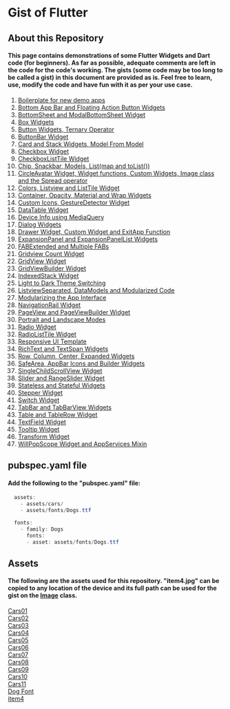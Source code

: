 # Gist of Flutter

## About this Repository

#### This page contains demonstrations of some Flutter Widgets and Dart code (for beginners). As far as possible, adequate comments are left in the code for the code's working. The gists (some code may be too long to be called a gist) in this document are provided as is. Feel free to learn, use, modify the code and have fun with it as per your use case.

1) [Boilerplate for new demo apps](https://github.com/flutternoob/nGoFer/blob/master/Folders/Boilerplate%20for%20new%20demo%20apps/Boilerplate%20for%20new%20demo%20apps.md)  
2) [Bottom App Bar and Floating Action Button Widgets](https://github.com/flutternoob/nGoFer/blob/master/Folders/Bottom%20App%20Bar%20and%20Floating%20Action%20Button%20Widgets/Bottom%20App%20Bar%20and%20Floating%20Action%20Button%20Widgets.md)  
3) [BottomSheet and ModalBottomSheet Widget](https://github.com/flutternoob/nGoFer/blob/master/Folders/BottomSheet%20and%20ModalBottomSheet%20Widget/BottomSheet%20and%20ModalBottomSheet%20Widget.md)  
4) [Box Widgets](https://github.com/flutternoob/nGoFer/blob/master/Folders/Box%20Widgets/Box%20Widgets.md)  
5) [Button Widgets, Ternary Operator](https://github.com/flutternoob/nGoFer/blob/master/Folders/Button%20Widgets%2C%20Ternary%20Operator/Button%20Widgets%2C%20Ternary%20Operator.md)  
6) [ButtonBar Widget](https://github.com/flutternoob/nGoFer/blob/master/Folders/ButtonBar%20Widget/ButtonBar%20Widget.md)  
7) [Card and Stack Widgets, Model From Model](https://github.com/flutternoob/nGoFer/blob/master/Folders/Card%20and%20Stack%20Widgets%2C%20Model%20From%20Model/Card%20and%20Stack%20Widgets%2C%20Model%20From%20Model.md)  
8) [Checkbox Widget](https://github.com/flutternoob/nGoFer/blob/master/Folders/Checkbox%20Widget/Checkbox%20Widget.md)  
9) [CheckboxListTile Widget](https://github.com/flutternoob/nGoFer/blob/master/Folders/CheckboxListTile%20Widget/CheckboxListTile%20Widget.md)  
10) [Chip, Snackbar, Models, List(map and toList())](https://github.com/flutternoob/nGoFer/blob/master/Folders/Chip%2C%20Snackbar%2C%20Models%2C%20List(map%20and%20toList())/Chip%2C%20Snackbar%2C%20Models%2C%20List(map%20and%20toList()).md)  
11) [CircleAvatar Widget, Widget functions, Custom Widgets, Image class and the Spread operator](https://github.com/flutternoob/nGoFer/blob/master/Folders/CircleAvatar%20Widget%2C%20Widget%20functions%2C%20Custom%20Widgets%2C%20Image%20class%20and%20the%20Spread%20operator/CircleAvatar%20Widget%2C%20Widget%20functions%2C%20Custom%20Widgets%2C%20Image%20class%20and%20the%20Spread%20operator.md)  
12) [Colors, Listview and ListTile Widget](https://github.com/flutternoob/nGoFer/blob/master/Folders/Colors%2C%20Listview%20and%20ListTile%20Widget/Colors%2C%20Listview%20and%20ListTile%20Widget.md)  
13) [Container, Opacity, Material and Wrap Widgets]()  
14) [Custom Icons, GestureDetector Widget]()  
15) [DataTable Widget]()  
16) [Device Info using MediaQuery]()  
17) [Dialog Widgets]()  
18) [Drawer Widget, Custom Widget and ExitApp Function]()  
19) [ExpansionPanel and ExpansionPanelList Widgets]()  
20) [FABExtended and Multiple FABs]()  
21) [Gridview Count Widget]()  
22) [GridView Widget]()  
23) [GridViewBuilder Widget]()  
24) [IndexedStack Widget]()  
25) [Light to Dark Theme Switching]()  
26) [ListviewSeparated, DataModels and Modularized Code]()  
27) [Modularizing the App Interface]()  
28) [NavigationRail Widget]()  
29) [PageView and PageViewBuilder Widget]()  
30) [Portrait and Landscape Modes]()  
31) [Radio Widget]()  
32) [RadioListTile Widget]()  
33) [Responsive UI Template]()  
34) [RichText and TextSpan Widgets]()  
35) [Row, Column, Center, Expanded Widgets]()  
36) [SafeArea, AppBar Icons and Builder Widgets]()  
37) [SingleChildScrollView Widget]()  
38) [Slider and RangeSlider Widget]()  
39) [Stateless and Stateful Widgets]()  
40) [Stepper Widget]()  
41) [Switch Widget]()  
42) [TabBar and TabBarView Widgets]()  
43) [Table and TableRow Widget]()  
44) [TextField Widget]()  
45) [Tooltip Widget]()  
46) [Transform Widget]()  
47) [WillPopScope Widget and AppServices Mixin]()  

## pubspec.yaml file

#### Add the following to the "pubspec.yaml" file:
```Java
  assets:
    - assets/cars/
    - assets/fonts/Dogs.ttf

  fonts:
    - family: Dogs
      fonts:
      - asset: assets/fonts/Dogs.ttf
```

## Assets

#### The following are the assets used for this repository. "item4.jpg" can be copied to any location of the device and its full path can be used for the gist on the [Image]() class.

[Cars01](Folders/_Assets/cars/Cars01.jpg)  
[Cars02](Folders/_Assets/cars/Cars02.jpg)  
[Cars03](Folders/_Assets/cars/Cars03.jpg)  
[Cars04](Folders/_Assets/cars/Cars04.jpg)  
[Cars05](Folders/_Assets/cars/Cars05.jpg)  
[Cars06](Folders/_Assets/cars/Cars06.jpg)  
[Cars07](Folders/_Assets/cars/Cars07.jpg)  
[Cars08](Folders/_Assets/cars/Cars08.jpg)  
[Cars09](Folders/_Assets/cars/Cars09.jpg)  
[Cars10](Folders/_Assets/cars/Cars10.jpg)  
[Cars11](Folders/_Assets/cars/Cars11.jpg)  
[Dog Font](Folders/_Assets/fonts/Dogs.ttf)  
[item4](Folders/_Assets/item4.jpg)  
